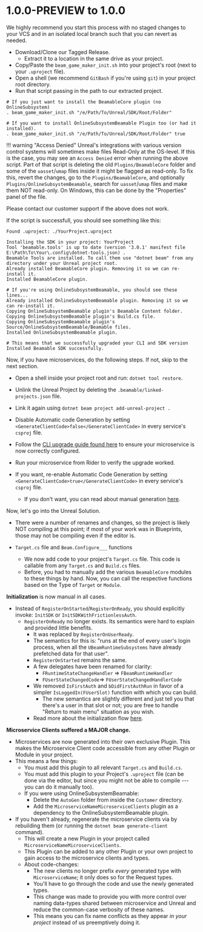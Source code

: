# 1.0.0-PREVIEW to 1.0.0

We highly recommend you start this process with no staged changes to your VCS and in an isolated local branch such that you can revert as needed.

- Download/Clone our Tagged Release.
  - Extract it to a location in the same drive as your project.
- Copy/Paste the `beam_game_maker_init.sh` into your project's root (next to your `.uproject` file).
- Open a shell (we recommend `GitBash` if you're using `git`) in your project root directory.
- Run that script passing in the path to our extracted project.

```shell
# If you just want to install the BeamableCore plugin (no OnlineSubsystem)
. beam_game_maker_init.sh "/e/Path/To/Unreal/SDK/Root/Folder"

# If you want to install OnlineSubsystemBeamable Plugin too (or had it installed).
. beam_game_maker_init.sh "/e/Path/To/Unreal/SDK/Root/Folder" true
```

!!! warning "Access Denied"
	   Unreal's integrations with various version control systems will sometimes make files Read-Only at the OS-level. If this is the case, you may see an `Access Denied` error when running the above script. Part of that script is deleting the old `Plugins/BeamableCore` folder and some of the `uasset`/`umap` files inside it might be flagged as read-only. To fix this, revert the changes, go to the `Plugins/BeamableCore`, and optionally `Plugins/OnlineSubsystemBeamable`, search for `uasset`/`umap` files and make them NOT read-only. On Windows, this can be done by the "Properties" panel of the file.
   
   Please contact our customer support if the above does not work.

If the script is successfull, you should see something like this:

```
Found .uproject: ./YourProject.uproject

Installing the SDK in your project: YourProject
Tool 'beamable.tools' is up to date (version '3.0.1' manifest file E:\Path\To\Your\.config\dotnet-tools.json) .
Beamable Tools are installed. To call them use "dotnet beam" from any directory under your Unreal project root.
Already installed BeamableCore plugin. Removing it so we can re-install it.
Installed BeamableCore plugin.

# If you're using OnlineSubsystemBeamable, you should see these lines...
Already installed OnlineSubsystemBeamable plugin. Removing it so we can re-install it.
Copying OnlineSubsystemBeamable plugin's Beamable Content folder.
Copying OnlineSubsystemBeamable plugin's Build.cs file.
Copying OnlineSubsystemBeamable plugin's Source/OnlineSubsystemBeamable/Beamable files.
Installed OnlineSubsystemBeamable plugin.

# This means that we successfully upgraded your CLI and SDK version
Installed Beamable SDK successfully.
```

Now, if you have microservices, do the following steps. If not, skip to the next section.

- Open a shell inside your project root and run: `dotnet tool restore`.
- Unlink the Unreal Project by deleting the `.beamable/linked-projects.json` file.
- Link it again using `dotnet beam project add-unreal-project .`
- Disable Automatic code Generation by setting `<GenerateClientCode>false</GenerateClientCode>` in every service's `csproj` file.        

- Follow the [CLI upgrade guide found here](https://docs.beamable.com/v2.0.0/docs/cli-guide-upgrading#from-202-to-301) to ensure your microservice is now correctly configured.
- Run your microservice from Rider to verify the upgrade worked.

- If you want, re-enable Automatic Code Generation by setting `<GenerateClientCode>true</GenerateClientCode>` in every service's `csproj` file.
  - If you don't want, you can read about manual generation [here](../../../concepts/microservices/#integrating-with-unreal).

Now, let's go into the Unreal Solution.
- There were a number of renames and changes, so the project is likely NOT compiling at this point; if most of your work was in Blueprints, those may not be compiling even if the editor is.

- `Target.cs` file and `Beam.Configure___` functions
	- We now add code to your project's `Target.cs` file. This code is callable from any `Target.cs` and `Build.cs` files.
	- Before, you had to manually add the various `BeamableCore` modules to these things by hand. Now, you can call the respective functions based on the Type of `Target` or `Module`.

**Initialization** is now manual in all cases.

- Instead of `RegisterOnStarted`/`RegisterOnReady`, you should explicitly invoke: `InitSDK` or `InitSDKWithFrictionlessAuth`.
	- `RegisterOnReady` no longer exists. Its semantics were hard to explain and provided little benefits.
		- It was replaced by `RegisterOnUserReady`.
		- The semantics for this is: "runs at the end of every user's login process, when all the `UBeamRuntimeSubsystems` have already prefetched data for that user".
	  - `RegisterOnStarted` remains the same.
	  - A few delegates have been renamed for clarity:
	    - `FRuntimeStateChangeHandler` => `FBeamRuntimeHandler`
	    - `FUserStateChangedCode`=> `FUserStateChangedHandlerCode`
	  - We removed `IsFirstAuth` and `bDidFirstAuthRun` in favor of a simpler `IsLoggedIn(FUserSlot)` function with which you can build.
	    - The new semantics are slightly different and just tell you that there's a user in that slot or not; you are free to handle "Return to main menu" situation as you wish.
	  - Read more about the initialization flow [here](../../intro).

**Microservice Clients suffered a MAJOR change.**

- Microservices are now generated into their own exclusive Plugin. This makes the Microservice Client code accessible from any other Plugin or Module in your project.
- This means a few things:
	- You must add this plugin to all relevant `Target.cs` and `Build.cs`.
	- You must add this plugin to your Project's `.uproject` file (can be done via the editor, but since you might not be able to compile --- you can do it manually too).
	- If you were using OnlineSubsystemBeamable:
		- Delete the `AutoGen` folder from inside the `Customer` directory.
		- Add the `MicroserviceNameMicroserviceClients` plugin as a dependency to the OnlineSubsystemBeamable plugin.
- If you haven't already, regenerate the microservice clients via by rebuilding them (or running the `dotnet beam generate-client` command).
	- This will create a new Plugin in your project called `MicroserviceNameMicroserviceClients`.
	- This Plugin can be added to any other Plugin or your own project to gain access to the microservice clients and types.
	- About code-changes:
	    - The new clients no longer prefix _every_ generated type with `MicroserviceName`; it only does so for the Request types.
	    - You'll have to go through the code and use the newly generated types.
	    - This change was made to provide you with more control over naming data-types shared between microservice and Unreal and reduce the common-case verbosity of these names.
	    - This means you can fix name conflicts as they appear _in your project_ instead of us preemptively doing it.

